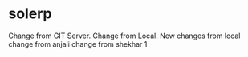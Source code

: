 # solerp
Change from GIT Server.
Change from Local.
New changes from local
change from anjali
change from shekhar 1

